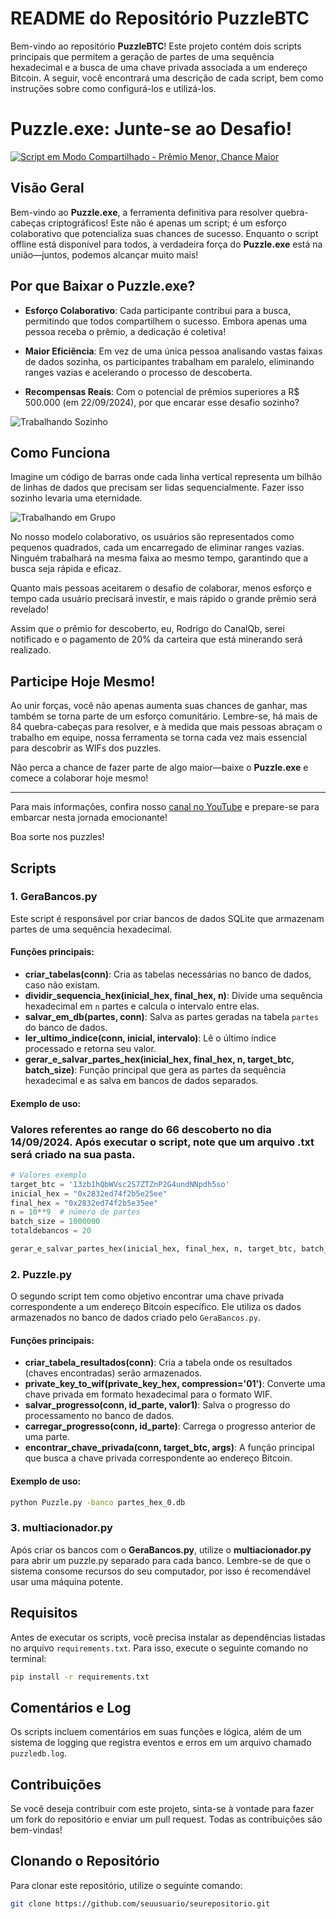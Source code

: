 # README do Repositório PuzzleBTC

Bem-vindo ao repositório **PuzzleBTC**! Este projeto contém dois scripts principais que permitem a geração de partes de uma sequência hexadecimal e a busca de uma chave privada associada a um endereço Bitcoin. A seguir, você encontrará uma descrição de cada script, bem como instruções sobre como configurá-los e utilizá-los.

# Puzzle.exe: Junte-se ao Desafio!

[![Script em Modo Compartilhado - Prêmio Menor, Chance Maior](https://i.sstatic.net/Vp2cE.png)](https://youtu.be/sV80KE9Q5uU)

## Visão Geral

Bem-vindo ao **Puzzle.exe**, a ferramenta definitiva para resolver quebra-cabeças criptográficos! Este não é apenas um script; é um esforço colaborativo que potencializa suas chances de sucesso. Enquanto o script offline está disponível para todos, a verdadeira força do **Puzzle.exe** está na união—juntos, podemos alcançar muito mais!

## Por que Baixar o Puzzle.exe?

- **Esforço Colaborativo**: Cada participante contribui para a busca, permitindo que todos compartilhem o sucesso. Embora apenas uma pessoa receba o prêmio, a dedicação é coletiva!
  
- **Maior Eficiência**: Em vez de uma única pessoa analisando vastas faixas de dados sozinha, os participantes trabalham em paralelo, eliminando ranges vazias e acelerando o processo de descoberta.

- **Recompensas Reais**: Com o potencial de prêmios superiores a R$ 500.000 (em 22/09/2024), por que encarar esse desafio sozinho?

![Trabalhando Sozinho](https://blogger.googleusercontent.com/img/a/AVvXsEjN2PkLcH1Li7kbx6xg3kmFrsYhWKSn3INj3y04t0Q6OnXk9W8h1qatuHwzOSYOWNQjD-0kdWOm3aqXBvynU46iaYIczHGev5M55bi4CyfDLISGpx-JrZ0TaOvuuz_NkR_xlj9VL4UOYSebwCX-26RMJEKv_BOkwILhZ4NSRvBEkPH26UKBR-wT5tB_fGqE)

## Como Funciona

Imagine um código de barras onde cada linha vertical representa um bilhão de linhas de dados que precisam ser lidas sequencialmente. Fazer isso sozinho levaria uma eternidade.

![Trabalhando em Grupo](https://blogger.googleusercontent.com/img/a/AVvXsEgTd3rpRGej8UcO260bZS418qbi8MfA_4BKWl9P87yVA0l-B05q7AZk-Rn5ZkBXMt0mKKH8pko-n5uTNngk6ZCwK06iDRJM8C-eRx4HjPrTVtr40JOatTRZ3Rx4spTnnvquonW_clUlzd6h_dH9fNvCH1sqcl_95LL2VV8r1sKODucFGtcs5Q5ZaNSQe0Fd)

No nosso modelo colaborativo, os usuários são representados como pequenos quadrados, cada um encarregado de eliminar ranges vazias. Ninguém trabalhará na mesma faixa ao mesmo tempo, garantindo que a busca seja rápida e eficaz.

Quanto mais pessoas aceitarem o desafio de colaborar, menos esforço e tempo cada usuário precisará investir, e mais rápido o grande prêmio será revelado!

Assim que o prêmio for descoberto, eu, Rodrigo do CanalQb, serei notificado e o pagamento de 20% da carteira que está minerando será realizado. 

## Participe Hoje Mesmo!

Ao unir forças, você não apenas aumenta suas chances de ganhar, mas também se torna parte de um esforço comunitário. Lembre-se, há mais de 84 quebra-cabeças para resolver, e à medida que mais pessoas abraçam o trabalho em equipe, nossa ferramenta se torna cada vez mais essencial para descobrir as WIFs dos puzzles.

Não perca a chance de fazer parte de algo maior—baixe o **Puzzle.exe** e comece a colaborar hoje mesmo!

---

Para mais informações, confira nosso [canal no YouTube]([https://youtu.be/sV80KE9Q5uU](https://www.youtube.com/@canalqb)) e prepare-se para embarcar nesta jornada emocionante!

Boa sorte nos puzzles!

## Scripts

### 1. GeraBancos.py

Este script é responsável por criar bancos de dados SQLite que armazenam partes de uma sequência hexadecimal. 

#### Funções principais:
- **criar_tabelas(conn)**: Cria as tabelas necessárias no banco de dados, caso não existam.
- **dividir_sequencia_hex(inicial_hex, final_hex, n)**: Divide uma sequência hexadecimal em `n` partes e calcula o intervalo entre elas.
- **salvar_em_db(partes, conn)**: Salva as partes geradas na tabela `partes` do banco de dados.
- **ler_ultimo_indice(conn, inicial, intervalo)**: Lê o último índice processado e retorna seu valor.
- **gerar_e_salvar_partes_hex(inicial_hex, final_hex, n, target_btc, batch_size)**: Função principal que gera as partes da sequência hexadecimal e as salva em bancos de dados separados.

#### Exemplo de uso:
### Valores referentes ao range do 66 descoberto no dia 14/09/2024. Após executar o script, note que um arquivo .txt será criado na sua pasta.
```python
# Valores exemplo
target_btc = '13zb1hQbWVsc2S7ZTZnP2G4undNNpdh5so'
inicial_hex = "0x2832ed74f2b5e25ee"
final_hex = "0x2832ed74f2b5e35ee"
n = 10**9  # número de partes
batch_size = 1000000
totaldebancos = 20

gerar_e_salvar_partes_hex(inicial_hex, final_hex, n, target_btc, batch_size)
```

### 2. Puzzle.py

O segundo script tem como objetivo encontrar uma chave privada correspondente a um endereço Bitcoin específico. Ele utiliza os dados armazenados no banco de dados criado pelo `GeraBancos.py`.

#### Funções principais:
- **criar_tabela_resultados(conn)**: Cria a tabela onde os resultados (chaves encontradas) serão armazenados.
- **private_key_to_wif(private_key_hex, compression='01')**: Converte uma chave privada em formato hexadecimal para o formato WIF.
- **salvar_progresso(conn, id_parte, valor1)**: Salva o progresso do processamento no banco de dados.
- **carregar_progresso(conn, id_parte)**: Carrega o progresso anterior de uma parte.
- **encontrar_chave_privada(conn, target_btc, args)**: A função principal que busca a chave privada correspondente ao endereço Bitcoin.

#### Exemplo de uso:
```bash
python Puzzle.py -banco partes_hex_0.db
```

### 3. multiacionador.py

Após criar os bancos com o **GeraBancos.py**, utilize o **multiacionador.py** para abrir um puzzle.py separado para cada banco. Lembre-se de que o sistema consome recursos do seu computador, por isso é recomendável usar uma máquina potente.

## Requisitos

Antes de executar os scripts, você precisa instalar as dependências listadas no arquivo `requirements.txt`. Para isso, execute o seguinte comando no terminal:

```bash
pip install -r requirements.txt
```

## Comentários e Log

Os scripts incluem comentários em suas funções e lógica, além de um sistema de logging que registra eventos e erros em um arquivo chamado `puzzledb.log`.

## Contribuições

Se você deseja contribuir com este projeto, sinta-se à vontade para fazer um fork do repositório e enviar um pull request. Todas as contribuições são bem-vindas!  

## Clonando o Repositório

Para clonar este repositório, utilize o seguinte comando:

```bash
git clone https://github.com/seuusuario/seurepositorio.git

